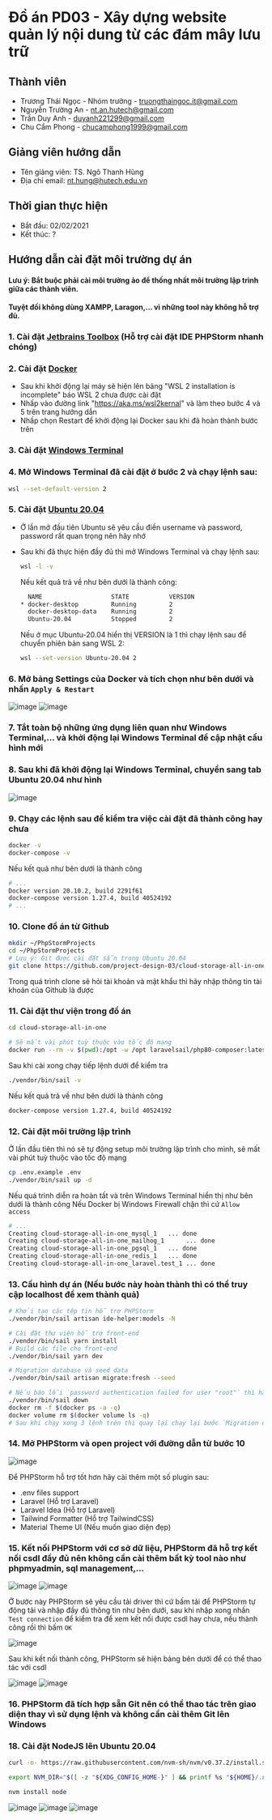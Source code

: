 # Đồ án PD03 - Xây dựng website quản lý nội dung từ các đám mây lưu trữ

## Thành viên

- Trương Thái Ngọc - Nhóm trưởng - <truongthaingoc.it@gmail.com>
- Nguyễn Trường An - <nt.an.hutech@gmail.com>
- Trần Duy Anh - <duyanh221299@gmail.com>
- Chu Cẩm Phong - <chucamphong1999@gmail.com>

## Giảng viên hướng dẫn

- Tên giảng viên: TS. Ngô Thanh Hùng
- Địa chỉ email: nt.hung@hutech.edu.vn

## Thời gian thực hiện

- Bắt đầu: 02/02/2021
- Kết thúc: ?

## Hướng dẫn cài đặt môi trường dự án

#### Lưu ý: Bắt buộc phải cài môi trường ảo để thống nhất môi trường lập trình giữa các thành viên.

#### Tuyệt đối không dùng XAMPP, Laragon,... vì những tool này không hỗ trợ đủ.

### 1. Cài đặt [Jetbrains Toolbox](https://www.jetbrains.com/toolbox-app/) (Hỗ trợ cài đặt IDE PHPStorm nhanh chóng)

### 2. Cài đặt [Docker](https://www.docker.com/)

- Sau khi khởi động lại máy sẽ hiện lên bảng "WSL 2 installation is incomplete" báo WSL 2 chưa được cài đặt
- Nhấp vào đường link "https://aka.ms/wsl2kernal" và làm theo bước 4 và 5 trên trang hướng dẫn
- Nhấp chọn Restart để khởi động lại Docker sau khi đã hoàn thành bước trên

### 3. Cài đặt [Windows Terminal](https://www.microsoft.com/en-us/p/windows-terminal/9n0dx20hk701?activetab=pivot:overviewtab)

### 4. Mở Windows Terminal đã cài đặt ở bước 2 và chạy lệnh sau:

```bash
wsl --set-default-version 2
```

### 5. Cài đặt [Ubuntu 20.04](https://www.microsoft.com/en-us/p/ubuntu-2004-lts/9n6svws3rx71?activetab=pivot:overviewtab)

- Ở lần mở đầu tiên Ubuntu sẽ yêu cầu điền username và password, password rất quan trọng nên hãy nhớ
- Sau khi đã thực hiện đầy đủ thì mở Windows Terminal và chạy lệnh sau:

    ```bash
    wsl -l -v
    ```
    
    Nếu kết quả trả về như bên dưới là thành công:
    
    ```bash
      NAME                   STATE           VERSION
    * docker-desktop         Running         2
      docker-desktop-data    Running         2
      Ubuntu-20.04           Stopped         2
    ```
    
    Nếu ở mục Ubuntu-20.04 hiển thị VERSION là 1 thì chạy lệnh sau để chuyển phiên bản sang WSL 2:
    
    ```bash
    wsl --set-version Ubuntu-20.04 2
    ```

### 6. Mở bảng Settings của Docker và tích chọn như bên dưới và nhấn `Apply & Restart`

![image](https://user-images.githubusercontent.com/58473133/108045336-ee835100-7075-11eb-89cd-d3b19688f74a.png)
![image](https://user-images.githubusercontent.com/58473133/108045446-0c50b600-7076-11eb-8bba-9b94dc1adc96.png)

### 7. Tắt toàn bộ những ứng dụng liên quan như Windows Terminal,... và khởi động lại Windows Terminal để cập nhật cấu hình mới

### 8. Sau khi đã khởi động lại Windows Terminal, chuyển sang tab Ubuntu 20.04 như hình

![image](https://user-images.githubusercontent.com/58473133/108045756-68b3d580-7076-11eb-9b73-e9f2c98ca078.png)

### 9. Chạy các lệnh sau để kiểm tra việc cài đặt đã thành công hay chưa

```bash
docker -v
docker-compose -v
```
Nếu kết quả như bên dưới là thành công
```bash
# ...
Docker version 20.10.2, build 2291f61
docker-compose version 1.27.4, build 40524192
# ...
```

### 10. Clone đồ án từ Github

```bash
mkdir ~/PhpStormProjects
cd ~/PhpStormProjects
# Lưu ý: Git được cài đặt sẵn trong Ubuntu 20.04
git clone https://github.com/project-design-03/cloud-storage-all-in-one.git
```
Trong quá trình clone sẽ hỏi tài khoản và mật khẩu thì hãy nhập thông tin tài khoản của Github là được

### 11. Cài đặt thư viện trong đồ án

```bash
cd cloud-storage-all-in-one

# Sẽ mất vài phút tuỳ thuộc vào tốc độ mạng
docker run --rm -v $(pwd):/opt -w /opt laravelsail/php80-composer:latest composer install
```

Sau khi cài xong chạy tiếp lệnh dưới để kiểm tra

```bash
./vendor/bin/sail -v
```

Nếu kết quả trả về như bên dưới là thành công

```bash
docker-compose version 1.27.4, build 40524192
```

### 12. Cài đặt môi trường lập trình

Ở lần đầu tiên thì nó sẽ tự động setup môi trường lập trình cho mình, sẽ mất vài phút tuỳ thuộc vào tốc độ mạng

```bash
cp .env.example .env
./vendor/bin/sail up -d
```

Nếu quá trình diễn ra hoàn tất và trên Windows Terminal hiển thị như bên dưới là thành công
Nếu Docker bị Windows Firewall chặn thì cứ `Allow access`

```bash
# ...
Creating cloud-storage-all-in-one_mysql_1   ... done
Creating cloud-storage-all-in-one_mailhog_1      ... done
Creating cloud-storage-all-in-one_pgsql_1   ... done
Creating cloud-storage-all-in-one_redis_1   ... done
Creating cloud-storage-all-in-one_laravel.test_1 ... done
```

### 13. Cấu hình dự án (Nếu bước này hoàn thành thì có thể truy cập localhost để xem thành quả)

```bash
# Khởi tạo các tệp tin hỗ trợ PHPStorm
./vendor/bin/sail artisan ide-helper:models -N

# Cài đặt thư viện hỗ trợ front-end
./vendor/bin/sail yarn install
# Build các file cho front-end
./vendor/bin/sail yarn dev

# Migration database và seed data
./vendor/bin/sail artisan migrate:fresh --seed

# Nếu báo lỗi `password authentication failed for user "root"` thì hãy chạy lệnh sau, không thì hãy bỏ qua
./vendor/bin/sail down
docker rm -f $(docker ps -a -q)
docker volume rm $(docker volume ls -q)
# Sau khi chạy xong 3 lệnh trên thì quay lại chạy lại bước `Migration database và seed data`
```

### 14. Mở PHPStorm và open project với đường dẫn từ bước 10

![image](https://user-images.githubusercontent.com/58473133/108048874-24c2cf80-707a-11eb-9986-0bf1ec33dc3d.png)

Để PHPStorm hỗ trợ tốt hơn hãy cài thêm một số plugin sau:
- .env files support 
- Laravel (Hỗ trợ Laravel)
- Laravel Idea (Hỗ trợ Laravel)
- Tailwind Formatter (Hỗ trợ TailwindCSS)
- Material Theme UI (Nếu muốn giao diện đẹp)

### 15. Kết nối PHPStorm với cơ sở dữ liệu, PHPStorm đã hỗ trợ kết nối csdl đầy đủ nên không cần cài thêm bất kỳ tool nào như phpmyadmin, sql management,...

![image](https://user-images.githubusercontent.com/58473133/108054206-f268a080-7080-11eb-872a-7de54c2c89f2.png)
![image](https://user-images.githubusercontent.com/58473133/108054321-15935000-7081-11eb-897d-dcc59ed708fb.png)

Ở bước này PHPStorm sẽ yêu cầu tải driver thì cứ bấm tải để PHPStorm tự động tải và nhập đầy đủ thông tin như bên dưới,
sau khi nhập xong nhấn `Test connection` để kiểm tra để xem kết nối được csdl hay chưa, nếu thành công rồi thì bấm `OK`

![image](https://user-images.githubusercontent.com/58473133/108054438-3b205980-7081-11eb-9c4b-598060a72ef6.png)

Sau khi kết nối thành công, PHPStorm sẽ hiện bảng bên dưới để có thể thao tác với csdl

![image](https://user-images.githubusercontent.com/58473133/108054671-889cc680-7081-11eb-922d-1c01eb424d82.png)
![image](https://user-images.githubusercontent.com/58473133/108054830-be41af80-7081-11eb-9124-25778c6f7677.png)

### 16. PHPStorm đã tích hợp sẵn Git nên có thể thao tác trên giao diện thay vì sử dụng lệnh và không cần cài thêm Git lên Windows

### 18. Cài đặt NodeJS lên Ubuntu 20.04

```bash
curl -o- https://raw.githubusercontent.com/nvm-sh/nvm/v0.37.2/install.sh | bash

export NVM_DIR="$([ -z "${XDG_CONFIG_HOME-}" ] && printf %s "${HOME}/.nvm" || printf %s "${XDG_CONFIG_HOME}/nvm")" [ -s "$NVM_DIR/nvm.sh" ] && \. "$NVM_DIR/nvm.sh"

nvm install node
```

![image](https://user-images.githubusercontent.com/58473133/110242666-af1b9680-7f89-11eb-9c2f-4506146c1c71.png)
![image](https://user-images.githubusercontent.com/58473133/110242714-e427e900-7f89-11eb-9c29-472d78b33afd.png)
![image](https://user-images.githubusercontent.com/58473133/110242774-1cc7c280-7f8a-11eb-9561-c0b3067201b8.png)

